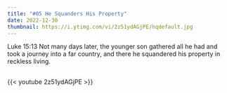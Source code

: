 ```yaml
---
title: "#05 He Squanders His Property"
date: 2022-12-30
thumbnail: https://i.ytimg.com/vi/2z51ydAGjPE/hqdefault.jpg
---
```

Luke 15:13 Not many days later, the younger son gathered all he had and took a journey into a far country, and there he squandered his property in reckless living.
## <!--more-->

{{< youtube 2z51ydAGjPE >}}
